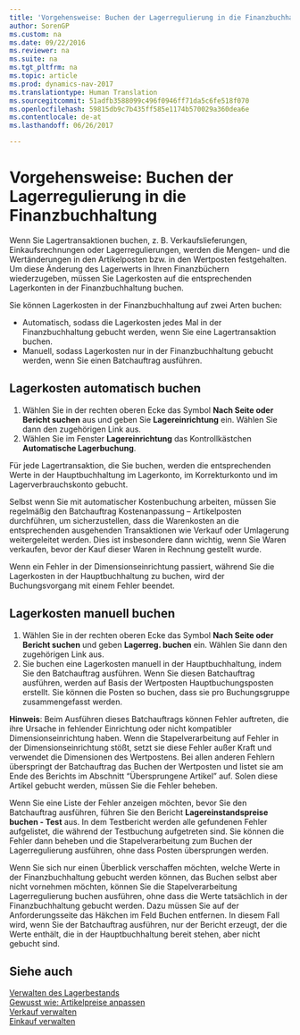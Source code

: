 ```yaml
---
title: 'Vorgehensweise: Buchen der Lagerregulierung in die Finanzbuchhaltung'
author: SorenGP
ms.custom: na
ms.date: 09/22/2016
ms.reviewer: na
ms.suite: na
ms.tgt_pltfrm: na
ms.topic: article
ms.prod: dynamics-nav-2017
ms.translationtype: Human Translation
ms.sourcegitcommit: 51adfb3588099c496f0946ff71da5c6fe518f070
ms.openlocfilehash: 59815db9c7b435ff585e1174b570029a360dea6e
ms.contentlocale: de-at
ms.lasthandoff: 06/26/2017

---
```


# <a name="how-to-post-inventory-costs-to-the-general-ledger"></a>Vorgehensweise: Buchen der Lagerregulierung in die Finanzbuchhaltung   
Wenn Sie Lagertransaktionen buchen, z. B. Verkaufslieferungen, Einkaufsrechnungen oder Lagerregulierungen, werden die Mengen- und die Wertänderungen in den Artikelposten bzw. in den Wertposten festgehalten. Um diese Änderung des Lagerwerts in Ihren Finanzbüchern wiederzugeben, müssen Sie Lagerkosten auf die entsprechenden Lagerkonten in der Finanzbuchhaltung buchen.

Sie können Lagerkosten in der Finanzbuchhaltung auf zwei Arten buchen:

- Automatisch, sodass die Lagerkosten jedes Mal in der Finanzbuchhaltung gebucht werden, wenn Sie eine Lagertransaktion buchen.
- Manuell, sodass Lagerkosten nur in der Finanzbuchhaltung gebucht werden, wenn Sie einen Batchauftrag ausführen.


## <a name="to-post-inventory-costs-automatically"></a>Lagerkosten automatisch buchen
1. Wählen Sie in der rechten oberen Ecke das Symbol **Nach Seite oder Bericht suchen** aus und geben Sie **Lagereinrichtung** ein. Wählen Sie dann den zugehörigen Link aus.
2. Wählen Sie im Fenster **Lagereinrichtung** das Kontrollkästchen **Automatische Lagerbuchung**.

Für jede Lagertransaktion, die Sie buchen, werden die entsprechenden Werte in der Hauptbuchhaltung im Lagerkonto, im Korrekturkonto und im Lagerverbrauchskonto gebucht.

Selbst wenn Sie mit automatischer Kostenbuchung arbeiten, müssen Sie regelmäßig den Batchauftrag Kostenanpassung – Artikelposten durchführen, um sicherzustellen, dass die Warenkosten an die entsprechenden ausgehenden Transaktionen wie Verkauf oder Umlagerung weitergeleitet werden. Dies ist insbesondere dann wichtig, wenn Sie Waren verkaufen, bevor der Kauf dieser Waren in Rechnung gestellt wurde.

Wenn ein Fehler in der Dimensionseinrichtung passiert, während Sie die Lagerkosten in der Hauptbuchhaltung zu buchen, wird der Buchungsvorgang mit einem Fehler beendet.

## <a name="to-post-inventory-costs-manually"></a>Lagerkosten manuell buchen
1. Wählen Sie in der rechten oberen Ecke das Symbol **Nach Seite oder Bericht suchen** und geben **Lagerreg. buchen** ein. Wählen Sie dann den zugehörigen Link aus.
2. Sie buchen eine Lagerkosten manuell in der Hauptbuchhaltung, indem Sie den Batchauftrag ausführen. Wenn Sie diesen Batchauftrag ausführen, werden auf Basis der Wertposten Hauptbuchungsposten erstellt. Sie können die Posten so buchen, dass sie pro Buchungsgruppe zusammengefasst werden.

**Hinweis**: Beim Ausführen dieses Batchauftrags können Fehler auftreten, die ihre Ursache in fehlender Einrichtung oder nicht kompatibler Dimensionseinrichtung haben. Wenn die Stapelverarbeitung auf Fehler in der Dimensionseinrichtung stößt, setzt sie diese Fehler außer Kraft und verwendet die Dimensionen des Wertpostens. Bei allen anderen Fehlern überspringt der Batchauftrag das Buchen der Wertposten und listet sie am Ende des Berichts im Abschnitt “Übersprungene Artikel” auf. Solen diese Artikel gebucht werden, müssen Sie die Fehler beheben.

Wenn Sie eine Liste der Fehler anzeigen möchten, bevor Sie den Batchauftrag ausführen, führen Sie den Bericht **Lagereinstandspreise buchen - Test** aus. In dem Testbericht werden alle gefundenen Fehler aufgelistet, die während der Testbuchung aufgetreten sind. Sie können die Fehler dann beheben und die Stapelverarbeitung zum Buchen der Lagerregulierung ausführen, ohne dass Posten übersprungen werden.

Wenn Sie sich nur einen Überblick verschaffen möchten, welche Werte in der Finanzbuchhaltung gebucht werden können, das Buchen selbst aber nicht vornehmen möchten, können Sie die Stapelverarbeitung Lagerregulierung buchen ausführen, ohne dass die Werte tatsächlich in der Finanzbuchhaltung gebucht werden. Dazu müssen Sie auf der Anforderungsseite das Häkchen im Feld Buchen entfernen. In diesem Fall wird, wenn Sie der Batchauftrag ausführen, nur der Bericht erzeugt, der die Werte enthält, die in der Hauptbuchhaltung bereit stehen, aber nicht gebucht sind.

## <a name="see-also"></a>Siehe auch
[Verwalten des Lagerbestands](inventory-manage-inventory.md)    
[Gewusst wie: Artikelpreise anpassen](inventory-how-adjust-item-costs.md)  
[Verkauf verwalten](sales-manage-sales.md)  
[Einkauf verwalten](purchasing-manage-purchasing.md)

